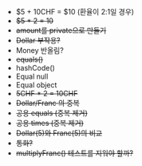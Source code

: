- $5 + 10CHF = $10 (환율이 2:1일 경우)
- ~~$5 * 2 = 10~~
- ~~amount를 private으로 만들기~~
- ~~Dollar 부작용?~~
- Money 반올림?
- ~~equals()~~
- hashCode()
- Equal null
- Equal object
- ~~5CHF * 2 = 10CHF~~
- ~~Dollar/Franc 의 중복~~
- ~~공용 equals (중복 제거)~~
- ~~공용 times (중복 제거)~~
- ~~Dollar(5)와 Franc(5)의 비교~~
- ~~통화?~~
- ~~multiplyFranc() 테스트를 지워야 할까?~~